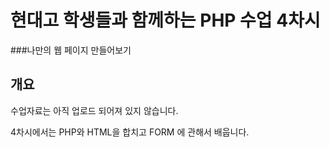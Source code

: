 # 현대고 학생들과 함께하는 PHP 수업 4차시

###나만의 웹 페이지 만들어보기

## 개요

수업자료는 아직 업로드 되어져 있지 않습니다.

4차시에서는 PHP와 HTML을 합치고 FORM 에 관해서 배웁니다.

